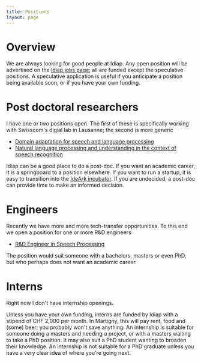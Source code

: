 ```yaml
---
title: Positions
layout: page
---
```


# Overview

We are always looking for good people at Idiap.  Any open position will be
advertised on the
[Idiap jobs page](http://www.idiap.ch/en/join-us/job-opportunities); all are
funded except the speculative positions.  A speculative application is useful
if you anticipate a position being available soon, or if you have your own
funding.

# Post doctoral researchers

I have one or two positions open.  The first of these is specifically working
with Swisscom's digial lab in Lausanne; the second is more generic

* [Domain adaptation for speech and language processing](http://www.idiap.ch/education-and-jobs/job-10259)
* [Natural language processing and understanding in the context of speech recognition](http://www.idiap.ch/education-and-jobs/job-10251)

Idiap can be a good place to do a post-doc.  If you want an academic career, it
is a springboard to a position elsewhere.  If you want to run a startup, it is
easy to transition into the [IdeArk incubator](http://www.ideark.ch/en/).  If
you are undecided, a post-doc can provide time to make an informed decision.

# Engineers

Recently we have more and more tech-transfer opportunities.  To this end we
open a position for one or more R&D engineers

* [R&D Engineer in Speech Processing](http://www.idiap.ch/education-and-jobs/job-10260)

The position would suit someone with a bachelors, masters or even PhD, but who
perhaps does not want an academic career.

# Interns

Right now I don't have internship openings.

Unless you have your own funding, interns are funded by Idiap with a stipend of
CHF 2,000 per month.  In Martigny, this will pay rent, food and (some) beer;
you probably won't save anything.  An internship is suitable for someone doing
a masters and needing a project, or with a masters waiting to take a PhD
position.  It may also suit a PhD student wanting to broaden their knowledge.
An internship is not suitable for a PhD graduate unless you have a very clear
idea of where you're going next.
